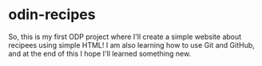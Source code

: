 # odin-recipes
So, this is my first ODP project where I'll create a simple website about recipees using simple HTML! I am also learning how to use Git and GitHub, and at the end of this I hope I'll learned something new.